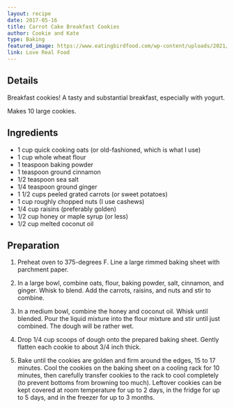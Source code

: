 ```yaml
---
layout: recipe
date: 2017-05-16
title: Carrot Cake Breakfast Cookies
author: Cookie and Kate
type: Baking
featured_image: https://www.eatingbirdfood.com/wp-content/uploads/2021/08/carrot-cake-breakfast-cookies-hero.jpg
link: Love Real Food
---
```


## Details
Breakfast cookies! A tasty and substantial breakfast, especially with yogurt.

Makes 10 large cookies.

## Ingredients

* 1 cup quick cooking oats (or old-fashioned, which is what I use)
* 1 cup whole wheat flour
* 1 teaspoon baking powder
* 1 teaspoon ground cinnamon
* 1/2 teaspoon sea salt
* 1/4 teaspoon ground ginger
* 1 1/2 cups peeled grated carrots (or sweet potatoes)
* 1 cup roughly chopped nuts (I use cashews)
* 1/4 cup raisins (preferably golden)
* 1/2 cup honey or maple syrup (or less)
* 1/2 cup melted coconut oil


## Preparation

1. Preheat oven to 375-degrees F. Line a large rimmed baking sheet with parchment paper.

2. In a large bowl, combine oats, flour, baking powder, salt, cinnamon, and ginger. Whisk to blend. Add the carrots, raisins, and nuts and stir to combine.

3. In a medium bowl, combine the honey and coconut oil. Whisk until blended. Pour the liquid mixture into the flour mixture and stir until just combined. The dough will be rather wet.

4. Drop 1/4 cup scoops of dough onto the prepared baking sheet. Gently flatten each cookie to about 3/4 inch thick.

5. Bake until the cookies are golden and firm around the edges, 15 to 17 minutes. Cool the cookies on the baking sheet on a cooling rack for 10 minutes, then carefully transfer cookies to the rack to cool completely (to prevent bottoms from browning too much). Leftover cookies can be kept covered at room temperature for up to 2 days, in the fridge for up to 5 days, and in the freezer for up to 3 months.

